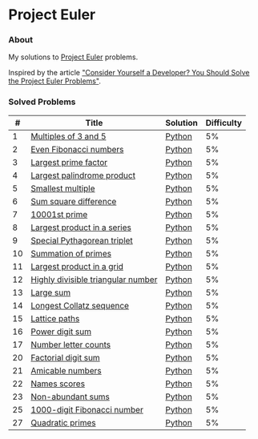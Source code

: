 # Project Euler

### About
My solutions to [Project Euler](https://projecteuler.net) problems.

Inspired by the article ["Consider Yourself a Developer? You Should Solve the Project Euler Problems"](https://blog.usejournal.com/consider-yourself-a-developer-you-should-solve-the-project-euler-problems-ed8d13397c9c).

### Solved Problems
| # | Title | Solution | Difficulty |
|---| ----- | -------- | ---------- |
|1|[Multiples of 3 and 5](https://projecteuler.net/problem=1)|[Python](./solutions/problem_001.py)|5%|
|2|[Even Fibonacci numbers](https://projecteuler.net/problem=2)|[Python](./solutions/problem_002.py)|5%|
|3|[Largest prime factor](https://projecteuler.net/problem=3)|[Python](./solutions/problem_003.py)|5%|
|4|[Largest palindrome product](https://projecteuler.net/problem=4)|[Python](./solutions/problem_004.py)|5%|
|5|[Smallest multiple](https://projecteuler.net/problem=5)|[Python](./solutions/problem_005.py)|5%|
|6|[Sum square difference](https://projecteuler.net/problem=6)|[Python](./solutions/problem_006.py)|5%|
|7|[10001st prime](https://projecteuler.net/problem=7)|[Python](./solutions/problem_007.py)|5%|
|8|[Largest product in a series](https://projecteuler.net/problem=8)|[Python](./solutions/problem_008.py)|5%|
|9|[Special Pythagorean triplet](https://projecteuler.net/problem=9)|[Python](./solutions/problem_009.py)|5%|
|10|[Summation of primes](https://projecteuler.net/problem=10)|[Python](./solutions/problem_010.py)|5%|
|11|[Largest product in a grid](https://projecteuler.net/problem=11)|[Python](./solutions/problem_011.py)|5%|
|12|[Highly divisible triangular number](https://projecteuler.net/problem=12)|[Python](./solutions/problem_012.py)|5%|
|13|[Large sum](https://projecteuler.net/problem=13)|[Python](./solutions/problem_013.py)|5%|
|14|[Longest Collatz sequence](https://projecteuler.net/problem=14)|[Python](./solutions/problem_014.py)|5%|
|15|[Lattice paths](https://projecteuler.net/problem=15)|[Python](./solutions/problem_015.py)|5%|
|16|[Power digit sum](https://projecteuler.net/problem=16)|[Python](./solutions/problem_016.py)|5%|
|17|[Number letter counts](https://projecteuler.net/problem=17)|[Python](./solutions/problem_017.py)|5%|
|20|[Factorial digit sum](https://projecteuler.net/problem=20)|[Python](./solutions/problem_020.py)|5%|
|21|[Amicable numbers](https://projecteuler.net/problem=21)|[Python](./solutions/problem_021.py)|5%|
|22|[Names scores](https://projecteuler.net/problem=22)|[Python](./solutions/problem_022.py)|5%|
|23|[Non-abundant sums](https://projecteuler.net/problem=23)|[Python](./solutions/problem_023.py)|5%|
|25|[1000-digit Fibonacci number](https://projecteuler.net/problem=25)|[Python](./solutions/problem_025.py)|5%|
|27|[Quadratic primes](https://projecteuler.net/problem=27)|[Python](./solutions/problem_027.py)|5%|
